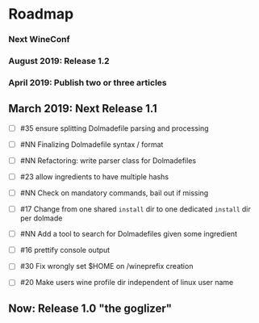 # Roadmap

### Next WineConf

### August 2019: Release 1.2

### April 2019: Publish two or three articles

## March 2019: Next Release 1.1

 * [ ] #35 ensure splitting Dolmadefile parsing and processing
 * [ ] #NN Finalizing Dolmadefile syntax / format
 * [ ] #NN Refactoring: write parser class for Dolmadefiles
 * [ ] #23 allow ingredients to have multiple hashs
 * [ ] #NN Check on mandatory commands, bail out if missing
 
 * [ ] #17 Change from one shared `install` dir to one dedicated `install` dir per dolmade
 
 * [ ] #NN Add a tool to search for Dolmadefiles given some ingredient

 * [ ] #16 prettify console output
 
 * [ ] #30 Fix wrongly set $HOME on /wineprefix creation
 * [ ] #20 Make users wine profile dir independent of linux user name
 
## Now: Release 1.0 "the goglizer"

